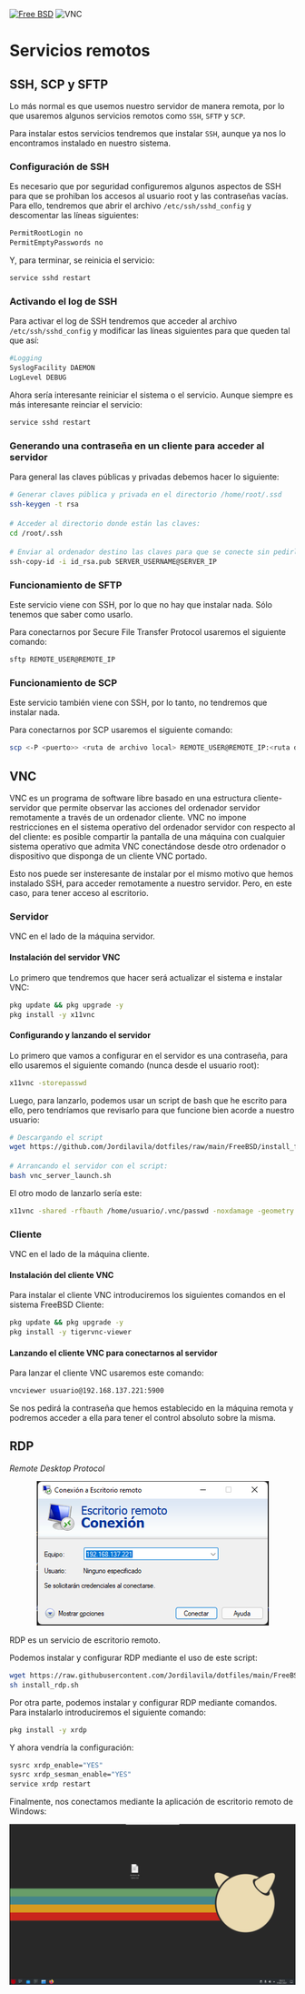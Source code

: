 [![Free BSD](https://img.shields.io/badge/FreeBSD-B50000?style=for-the-badge&logo=freebsd&logoColor=white)](FreeBSD.md)
![VNC](https://img.shields.io/badge/vnc-0175C2?style=for-the-badge&logo=vnc&logoColor=white)

# Servicios remotos

## SSH, SCP y SFTP

Lo más normal es que usemos nuestro servidor de manera remota, por lo que usaremos algunos servicios remotos como ```SSH```, ```SFTP``` y ```SCP```.

Para instalar estos servicios tendremos que instalar ```SSH```, aunque ya nos lo encontramos instalado en nuestro sistema.

### Configuración de SSH

Es necesario que por seguridad configuremos algunos aspectos de SSH para que se prohiban los accesos al usuario root y las contraseñas vacías. Para ello, tendremos que abrir el archivo ```/etc/ssh/sshd_config``` y descomentar las líneas siguientes:

```bash 
PermitRootLogin no
PermitEmptyPasswords no
```

Y, para terminar, se reinicia el servicio: 

```bash
service sshd restart
```

### Activando el log de SSH

Para activar el log de SSH tendremos que acceder al archivo ```/etc/ssh/sshd_config``` y modificar las líneas siguientes para que queden tal que así:

```bash
#Logging
SyslogFacility DAEMON
LogLevel DEBUG
```

Ahora sería interesante reiniciar el sistema o el servicio. Aunque siempre es más interesante reinciar el servicio:

```bash 
service sshd restart
```

### Generando una contraseña en un cliente para acceder al servidor

Para general las claves públicas y privadas debemos hacer lo siguiente:

```bash
# Generar claves pública y privada en el directorio /home/root/.ssd
ssh-keygen -t rsa

# Acceder al directorio donde están las claves:
cd /root/.ssh

# Enviar al ordenador destino las claves para que se conecte sin pedirle la contraseña.
ssh-copy-id -i id_rsa.pub SERVER_USERNAME@SERVER_IP
```

### Funcionamiento de SFTP

Este servicio viene con SSH, por lo que no hay que instalar nada. Sólo tenemos que saber como usarlo.

Para conectarnos por Secure File Transfer Protocol usaremos el siguiente comando:

```bash
sftp REMOTE_USER@REMOTE_IP
```

### Funcionamiento de SCP

Este servicio también viene con SSH, por lo tanto, no tendremos que instalar nada.

Para conectarnos por SCP usaremos el siguiente comando:

```bash
scp <-P <puerto>> <ruta de archivo local> REMOTE_USER@REMOTE_IP:<ruta destino>
```

## VNC

VNC es un programa de software libre basado en una estructura cliente-servidor que permite observar las acciones del ordenador servidor remotamente a través de un ordenador cliente. VNC no impone restricciones en el sistema operativo del ordenador servidor con respecto al del cliente: es posible compartir la pantalla de una máquina con cualquier sistema operativo que admita VNC conectándose desde otro ordenador o dispositivo que disponga de un cliente VNC portado.

Esto nos puede ser insteresante de instalar por el mismo motivo que hemos instalado SSH, para acceder remotamente a nuestro servidor. Pero, en este caso, para tener acceso al escritorio.

### Servidor

VNC en el lado de la máquina servidor.

#### Instalación del servidor VNC

Lo primero que tendremos que hacer será actualizar el sistema e instalar VNC:

```bash
pkg update && pkg upgrade -y
pkg install -y x11vnc
```

#### Configurando y lanzando el servidor

Lo primero que vamos a configurar en el servidor es una contraseña, para ello usaremos el siguiente comando (nunca desde el usuario root):

```bash
x11vnc -storepasswd
```

Luego, para lanzarlo, podemos usar un script de bash que he escrito para ello, pero tendríamos que revisarlo para que funcione bien acorde a nuestro usuario:

```bash
# Descargando el script
wget https://github.com/Jordilavila/dotfiles/raw/main/FreeBSD/install_files/vnc_server_launch.sh

# Arrancando el servidor con el script:
bash vnc_server_launch.sh
```

El otro modo de lanzarlo sería este:

```bash
x11vnc -shared -rfbauth /home/usuario/.vnc/passwd -noxdamage -geometry 1024x768
```

### Cliente

VNC en el lado de la máquina cliente.

#### Instalación del cliente VNC

Para instalar el cliente VNC introduciremos los siguientes comandos en el sistema FreeBSD Cliente:

```bash
pkg update && pkg upgrade -y
pkg install -y tigervnc-viewer
```

#### Lanzando el cliente VNC para conectarnos al servidor

Para lanzar el cliente VNC usaremos este comando:

```bash
vncviewer usuario@192.168.137.221:5900
```

Se nos pedirá la contraseña que hemos establecido en la máquina remota y podremos acceder a ella para tener el control absoluto sobre la misma. 

## RDP

_Remote Desktop Protocol_

<div style="text-align:center">
    <img src="images/freebsd_rdp_client.png" />
</div>

RDP es un servicio de escritorio remoto.

Podemos instalar y configurar RDP mediante el uso de este script:

```bash
wget https://raw.githubusercontent.com/Jordilavila/dotfiles/main/FreeBSD/install_files/install_rdp.sh
sh install_rdp.sh
```

Por otra parte, podemos instalar y configurar RDP mediante comandos. Para instalarlo introduciremos el siguiente comando:

```bash
pkg install -y xrdp
```

Y ahora vendría la configuración:

```bash
sysrc xrdp_enable="YES"
sysrc xrdp_sesman_enable="YES"
service xrdp restart
```

Finalmente, nos conectamos mediante la aplicación de escritorio remoto de Windows:

![RDP Connection](images/freebsd_rdp.png)
